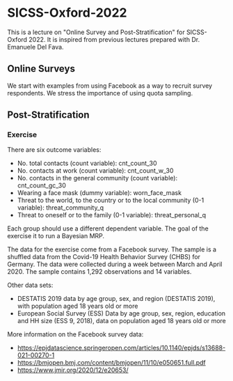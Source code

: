 # SICSS-Oxford-2022

This is a lecture on "Online Survey and Post-Stratification" for SICSS-Oxford 2022. It is inspired from previous lectures prepared with Dr. Emanuele Del Fava. 

## Online Surveys

We start with examples from using Facebook as a way to recruit survey respondents. We stress the importance of using quota sampling.  


## Post-Stratification

### Exercise

There are six outcome variables: 

- No. total contacts (count variable): cnt_count_30
- No. contacts at work (count variable): cnt_count_w_30
- No. contacts in the general community (count variable): cnt_count_gc_30
- Wearing a face mask (dummy variable): worn_face_mask
- Threat to the world, to the country or to the local community (0-1 variable): threat_community_q
- Threat to oneself or to the family (0-1 variable): threat_personal_q

Each group should use a different dependent variable. The goal of the exercise it to run a Bayesian MRP. 

The data for the exercise come from a Facebook survey. The sample is a shuffled data from the Covid-19 Health Behavior Survey (CHBS) for Germany. The data were collected during a week between March and April 2020. The sample contains 1,292 observations and 14 variables. 

Other data sets: 

- DESTATIS 2019 data by age group, sex, and region (DESTATIS 2019), with population aged 18 years old or more
- European Social Survey (ESS) Data by age group, sex, region, education and HH size (ESS 9, 2018), data on population aged 18 years old or more


More information on the Facebook survey data: 

- https://epjdatascience.springeropen.com/articles/10.1140/epjds/s13688-021-00270-1
- https://bmjopen.bmj.com/content/bmjopen/11/10/e050651.full.pdf
- https://www.jmir.org/2020/12/e20653/


